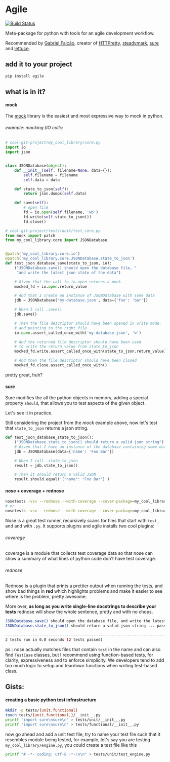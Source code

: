 # Agile

[![Build Status](https://travis-ci.org/gabrielfalcao/agile.svg)](https://travis-ci.org/gabrielfalcao/agile)

Meta-package for python with tools for an agile development workflow.

Recommended by [Gabriel Falcão](http://j.mp/gabrielfalcao), creator of [HTTPretty](http://j.mp/Httpretty), [steadymark](http://j.mp/steadymark), [sure](http://j.mp/py-sure) and [lettuce](http://github.com/py-lettuce).


## add it to your project


```bash
pip install agile
```

## what is in it?

#### mock

The [mock](http://www.voidspace.org.uk/python/mock/) library is the
easiest and most expressive way to mock in python.

###### example: mocking I/O calls:

```python
# cool-git-project/my_cool_library/core.py
import io
import json


class JSONDatabase(object):
    def __init__(self, filename=None, data={}):
        self.filename = filename
        self.data = data

    def state_to_json(self):
        return json.dumps(self.data)

    def save(self):
        # open file
        fd = io.open(self.filename, 'wb')
        fd.write(self.state_to_json())
        fd.close()
```


```python
# cool-git-project/tests/unit/test_core.py
from mock import patch
from my_cool_library.core import JSONDatabase


@patch('my_cool_library.core.io')
@patch('my_cool_library.core.JSONDatabase.state_to_json')
def test_json_database_save(state_to_json, io):
    ("JSONDatabase.save() should open the database file, "
     "and write the latest json state of the data")

    # Given that the call to io.open returns a mock
    mocked_fd = io.open.return_value

    # And that I create an instance of JSONDatabase with some data
    jdb = JSONDatabase('my-database.json', data={'foo': 'bar'})

    # When I call .save()
    jdb.save()

    # Then the file descriptor should have been opened in write mode,
    # and pointing to the right file
    io.open.assert_called_once_with('my-database.json', 'w')

    # And the returned file descriptor should have been used
    # to write the return value from state_to_json
    mocked_fd.write.assert_called_once_with(state_to_json.return_value)

    # And then the file descriptor should have been closed
    mocked_fd.close.assert_called_once_with()
```


pretty great, huh?

#### sure

Sure modifies the all the python objects in memory, adding a special
property `should`, that allows you to test aspects of the given
object.

Let's see it in practice.

Still considering the project from the *mock* example above, now let's
test that `state_to_json` returns a json string.

```python
def test_json_database_state_to_json():
    ("JSONDatabase.state_to_json() should return a valid json string")
    # Given that I have an instance of the database containing some data
    jdb = JSONDatabase(data={'name': 'Foo Bar'})

    # When I call .state_to_json
    result = jdb.state_to_json()

    # Then it should return a valid JSON
    result.should.equal('{"name": "Foo Bar"}')
```


#### nose + coverage + rednose

```bash
nosetests -vsx --rednose --with-coverage --cover-package=my_cool_library tests/unit
# or
nosetests -vsx --rednose --with-coverage --cover-package=my_cool_library tests/functional
```

Nose is a great test runner, recursively scans for files that start with `test_` and and with `.py`.
It supports plugins and agile installs two cool plugins:

###### coverage
coverage is a module that collects test coverage data so that nose can
show a summary of what lines of python code don't have test coverage.

###### rednose
Rednose is a plugin that prints a prettier output when running the tests, and show bad things in **red** which highlights problems and make it easier to see where is the problem, pretty awesome.

More over, **as long as you write single-line docstrings to describe
your tests** rednose will show the whole sentence, pretty and with no
chops.


```bash
JSONDatabase.save() should open the database file, and write the latest json state of the data ... passed
JSONDatabase.state_to_json() should return a valid json string ... passed

-----------------------------------------------------------------------------
2 tests run in 0.0 seconds (2 tests passed)
```

ps.: nose actually matches files that contain `test` in the name and can also find `TestCase` classes, but I recommend using function-based tests, for clarity, expressiveness and to enforce simplicity. We developers tend to add too much logic to setup and teardown functions when writing test-based class.


## Gists:


#### creating a basic python test infrastructure

```bash
mkdir -p tests/{unit,functional}
touch tests/{unit,functional,}/__init__.py
printf 'import sure\nsure\n' > tests/unit/__init__.py
printf 'import sure\nsure\n' > tests/functional/__init__.py
```

now go ahead and add a unit test file, try to name your test file such that it resembles module being tested,
for example, let's say you are testing `my_cool_library/engine.py`, you could create a test file like this

```bash
printf "# -*- coding: utf-8 -*-\n\n" > tests/unit/test_engine.py
```
